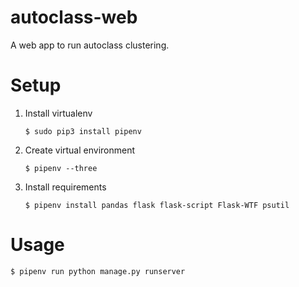 # autoclass-web

A web app to run autoclass clustering.

# Setup

1. Install virtualenv

    ```
    $ sudo pip3 install pipenv
    ```

2. Create virtual environment

    ```
    $ pipenv --three
    ```

3. Install requirements

    ```
    $ pipenv install pandas flask flask-script Flask-WTF psutil
    ```

# Usage

```
$ pipenv run python manage.py runserver
```

